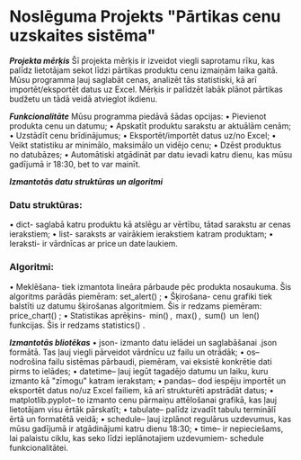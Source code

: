 # Noslēguma Projekts "Pārtikas cenu uzskaites sistēma"
***Projekta mērķis*** 
Šī projekta mērķis ir izveidot viegli saprotamu rīku, kas palīdz lietotājam sekot līdzi pārtikas produktu cenu izmaiņām laika gaitā. Mūsu programma ļauj saglabāt cenas, analizēt tās statistiski, kā arī importēt/eksportēt datus uz Excel. Mērķis ir palīdzēt labāk plānot pārtikas budžetu un tādā veidā atvieglot ikdienu.

***Funkcionalitāte***
Mūsu programma piedāvā šādas opcijas:
•⁠  ⁠Pievienot produkta cenu un datumu;
•⁠  ⁠Apskatīt produktu sarakstu ar aktuālām cenām;
•⁠  ⁠Uzstādīt cenu brīdinājumus;
•⁠  ⁠Eksportēt/importēt datus uz/no Excel;
•⁠  ⁠Veikt statistiku ar minimālo, maksimālo un vidējo cenu;
•⁠  ⁠Dzēst produktus no datubāzes;
•⁠  ⁠Automātiski atgādināt par datu ievadi katru dienu, kas mūsu gadījumā ir 18:30, bet to var mainīt.

***Izmantotās datu struktūras un algoritmi***
### Datu struktūras:
•⁠  ⁠⁠dict⁠- saglabā katru produktu kā atslēgu ar vērtību, tātad sarakstu ar cenas ierakstiem;
•⁠  ⁠⁠list- saraksts ar vairākiem ierakstiem katram produktam;
•⁠  ⁠Ieraksti- ir vārdnīcas ar ⁠price ⁠un ⁠date ⁠laukiem.

### Algoritmi:
•⁠  ⁠Meklēšana- tiek izmantota lineāra pārbaude pēc produkta nosaukuma. Šis algoritms parādās piemēram: set_alert() ;
•⁠  ⁠Šķirošana- cenu grafiki tiek balstīti uz datumu šķirošanas algoritmiem. Šis ir redzams piemēram: price_chart() ;
•⁠  ⁠Statistikas aprēķins- ⁠ min() ⁠, ⁠ max() ⁠, ⁠ sum() ⁠ un ⁠ len() ⁠ funkcijas. Šis ir redzams statistics() .

***Izmantotās bliotēkas***
•⁠  ⁠json- izmanto datu ielādei un saglabāšanai .json formātā. Tas ļauj viegli pārveidot vārdnīcu uz failu un otrādāk;
•  os– nodrošina failu sistēmas pārbaudi, piemēram, vai eksistē konkrētie dati pirms to ielādes;
•  datetime– ļauj iegūt tagadējo datumu un laiku, kuru izmanto kā "zīmogu" katram ierakstam;
•  pandas– dod iespēju importēt un eksportēt datus no/uz Excel failiem, kā arī strukturēti apstrādāt datus;
•  matplotlib.pyplot– to izmanto cenu pārmaiņu attēlošanai grafikā, kas ļauj lietotājam visu ērtāk pārskatīt;
•  tabulate– palīdz izvadīt tabulu terminālī ērtā un formatētā veidā;
•  schedule– ļauj izplānot regulārus uzdevumus, kas mūsu gadījumā ir atgādinājumi katru dienu 18:30;
•  time– ir nepieciešams, lai palaistu ciklu, kas seko līdzi ieplānotajiem uzdevumiem- schedule funkcionalitātei.